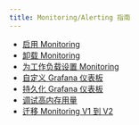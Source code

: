 ```yaml
---
title: Monitoring/Alerting 指南
---
```


<head>
  <link rel="canonical" href="https://ranchermanager.docs.rancher.com/zh/how-to-guides/advanced-user-guides/monitoring-alerting-guides"/>
</head>

- [启用 Monitoring](enable-monitoring.md)
- [卸载 Monitoring](uninstall-monitoring.md)
- [为工作负载设置 Monitoring](set-up-monitoring-for-workloads.md)
- [自定义 Grafana 仪表板](customize-grafana-dashboard.md)
- [持久化 Grafana 仪表板](create-persistent-grafana-dashboard.md)
- [调试高内存用量](debug-high-memory-usage.md)
- [迁移 Monitoring V1 到 V2](migrate-to-rancher-v2.5+-monitoring.md)